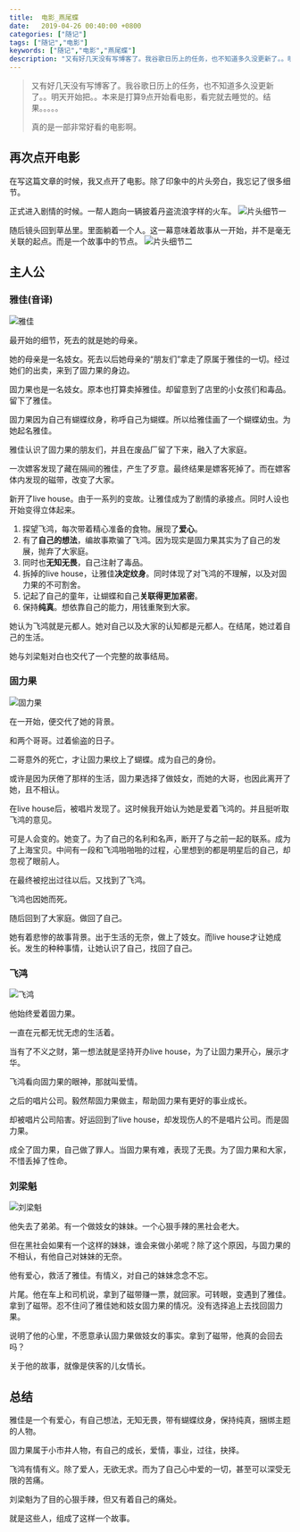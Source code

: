 ```yaml
---
title:  电影_燕尾蝶
date:   2019-04-26 00:40:00 +0800
categories: ["随记"]
tags: ["随记","电影"]
keywords: ["随记","电影","燕尾蝶"]
description: "又有好几天没有写博客了。我谷歌日历上的任务，也不知道多久没更新了。。明天开始把。。本来是打算9点开始看电影，看完就去睡觉的。结果。。。。。真的是一部非常好看的电影啊"
---
```



> 又有好几天没有写博客了。我谷歌日历上的任务，也不知道多久没更新了。。明天开始把。。本来是打算9点开始看电影，看完就去睡觉的。结果。。。。。
>
> 真的是一部非常好看的电影啊。

## 再次点开电影
在写这篇文章的时候，我又点开了电影。除了印象中的片头旁白，我忘记了很多细节。

正式进入剧情的时候。一帮人跑向一辆披着丹盗流浪字样的火车。
![片头细节一](/images/lines/燕尾蝶_片头细节一.png)

随后镜头回到草丛里。里面躺着一个人。这一幕意味着故事从一开始，并不是毫无关联的起点。而是一个故事中的节点。
![片头细节二](/images/lines/燕尾蝶_片头细节二.png)

## 主人公

### 雅佳(音译)

![雅佳](/images/lines/燕尾蝶_雅佳.png)

最开始的细节，死去的就是她的母亲。

她的母亲是一名妓女。死去以后她母亲的“朋友们”拿走了原属于雅佳的一切。经过她们的出卖，来到了固力果的身边。

固力果也是一名妓女。原本也打算卖掉雅佳。却留意到了店里的小女孩们和毒品。留下了雅佳。

固力果因为自己有蝴蝶纹身，称呼自己为蝴蝶。所以给雅佳画了一个蝴蝶幼虫。为她起名雅佳。

雅佳认识了固力果的朋友们，并且在废品厂留了下来，融入了大家庭。

一次嫖客发现了藏在隔间的雅佳，产生了歹意。最终结果是嫖客死掉了。而在嫖客体内发现的磁带，改变了大家。

新开了live house。由于一系列的变故。让雅佳成为了剧情的承接点。同时人设也开始变得立体起来。

1. 探望飞鸿，每次带着精心准备的食物。展现了**爱心**。
2. 有了**自己的想法**，编故事欺骗了飞鸿。因为现实是固力果其实为了自己的发展，抛弃了大家庭。
3. 同时也**无知无畏**，自己注射了毒品。
4. 拆掉的live house，让雅佳**决定纹身**。同时体现了对飞鸿的不理解，以及对固力果的不可割舍。
5. 记起了自己的童年，让蝴蝶和自己**关联得更加紧密**。
6. 保持**纯真**。想依靠自己的能力，用钱重聚到大家。

她认为飞鸿就是元都人。她对自己以及大家的认知都是元都人。在结尾，她过着自己的生活。

她与刘梁魁对白也交代了一个完整的故事结局。

### 固力果

![固力果](/images/lines/燕尾蝶_固力果.png)

在一开始，便交代了她的背景。

和两个哥哥。过着偷盗的日子。

二哥意外的死亡，才让固力果纹上了蝴蝶。成为自己的身份。

或许是因为厌倦了那样的生活，固力果选择了做妓女，而她的大哥，也因此离开了她，且不相认。

在live house后，被唱片发现了。这时候我开始认为她是爱着飞鸿的。并且挺听取飞鸿的意见。

可是人会变的。她变了。为了自己的名利和名声，断开了与之前一起的联系。成为了上海宝贝。中间有一段和飞鸿啪啪啪的过程，心里想到的都是明星后的自己，却忽视了眼前人。

在最终被挖出过往以后。又找到了飞鸿。

飞鸿也因她而死。

随后回到了大家庭。做回了自己。

她有着悲惨的故事背景。出于生活的无奈，做上了妓女。而live house才让她成长。发生的种种事情，让她认识了自己，找回了自己。


### 飞鸿

![飞鸿](/images/lines/燕尾蝶_飞鸿.png)

他始终爱着固力果。

一直在元都无忧无虑的生活着。

当有了不义之财，第一想法就是坚持开办live house，为了让固力果开心，展示才华。

飞鸿看向固力果的眼神，那就叫爱情。

之后的唱片公司。毅然帮固力果做主，帮助固力果有更好的事业成长。

却被唱片公司陷害。好运回到了live house，却发现伤人的不是唱片公司。而是固力果。

成全了固力果，自己做了罪人。当固力果有难，表现了无畏。为了固力果和大家，不惜丢掉了性命。


### 刘梁魁

![刘梁魁](/images/lines/燕尾蝶_刘梁魁.png)

他失去了弟弟。有一个做妓女的妹妹。一个心狠手辣的黑社会老大。

但在黑社会如果有一个这样的妹妹，谁会来做小弟呢？除了这个原因，与固力果的不相认，有他自己对妹妹的无奈。

他有爱心，救活了雅佳。有情义，对自己的妹妹念念不忘。

片尾。他在车上和司机说，拿到了磁带赚一票，就回家。可转眼，变遇到了雅佳。拿到了磁带。忍不住问了雅佳她和妓女固力果的情况。没有选择追上去找回固力果。

说明了他的心里，不愿意承认固力果做妓女的事实。拿到了磁带，他真的会回去吗？

关于他的故事，就像是侠客的儿女情长。




## 总结

雅佳是一个有爱心，有自己想法，无知无畏，带有蝴蝶纹身，保持纯真，捆绑主题的人物。

固力果属于小市井人物，有自己的成长，爱情，事业，过往，抉择。

飞鸿有情有义。除了爱人，无欲无求。而为了自己心中爱的一切，甚至可以深受无限的苦痛。

刘梁魁为了目的心狠手辣，但又有着自己的痛处。

就是这些人，组成了这样一个故事。